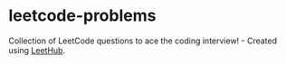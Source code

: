 # leetcode-problems
Collection of LeetCode questions to ace the coding interview! - Created using [LeetHub](https://github.com/QasimWani/LeetHub).
